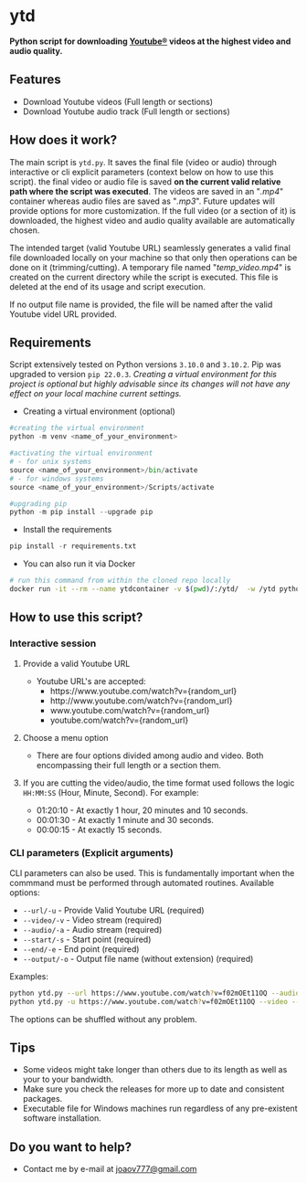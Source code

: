 # ytd

**Python script for downloading <u>[Youtube®](https://youtube.com)</u> videos at the highest video and audio quality.** 

## Features

- Download Youtube videos (Full length or sections)
- Download Youtube audio track (Full length or sections)

## How does it work?

The main script is `ytd.py`. It saves the final file (video or audio) through interactive or cli explicit parameters (context below on how to use this script). the final video or audio file is saved **on the current valid relative path where the script was executed**. The videos are saved in an "*.mp4*" container whereas audio files are saved as "*.mp3*". Future updates will provide options for more customization. If the full video (or a section of it) is downloaded, the highest video and audio quality available are automatically chosen.

The intended target (valid Youtube URL) seamlessly generates a valid final file downloaded locally on your machine so that only then operations can be done on it (trimming/cutting). A temporary file named "*temp_video.mp4*" is created on the current directory while the script is executed. This file is deleted at the end of its usage and script execution.

If no output file name is provided, the file will be named after the valid Youtube videl URL provided.

## Requirements

Script extensively tested on Python versions `3.10.0` and `3.10.2`. Pip was upgraded to version `pip 22.0.3`. 
*Creating a virtual environment for this project is optional but highly advisable since its changes will not have any effect on your local machine current settings.*

- Creating a virtual environment (optional)

```python
#creating the virtual environment
python -m venv <name_of_your_environment>

#activating the virtual environment
# - for unix systems
source <name_of_your_environment>/bin/activate
# - for windows systems
source <name_of_your_environment>/Scripts/activate

#upgrading pip
python -m pip install --upgrade pip
```

- Install the requirements

```python
pip install -r requirements.txt
```

- You can also run it via Docker
```bash
# run this command from within the cloned repo locally
docker run -it --rm --name ytdcontainer -v $(pwd)/:/ytd/  -w /ytd python:3.10.0 bash -c "pip install -r /ytd/requirements.txt && python /ytd/ytd.py"
```

## How to use this script?
### Interactive session

1. Provide a valid Youtube URL
   - Youtube URL's are accepted: 
     - ht<area>tps://w<area>ww.youtube.com/watch?v={random_url}
     - ht<area>tp://ww<area>w.youtube.com/watch?v={random_url}
     - w<area>ww.youtube.com/watch?v={random_url}
     - youtube.com/watch?v={random_url}
2. Choose a menu option
   - There are four options divided among audio and video. Both encompassing their full length or a section them.

3. If you are cutting the video/audio, the time format used follows the logic `HH:MM:SS` (Hour, Minute, Second). For example:

   - 01:20:10 - At exactly 1 hour, 20 minutes and 10 seconds.
   - 00:01:30 - At exactly 1 minute and 30 seconds.
   - 00:00:15 - At exactly 15 seconds.

### CLI parameters (Explicit arguments)
CLI parameters can also be used. This is fundamentally important when the commmand must be performed through automated routines. Available options:
- `--url/-u` - Provide Valid Youtube URL (required)
- `--video/-v` - Video stream (required)
- `--audio/-a` - Audio stream (required)
- `--start/-s` - Start point (required)
- `--end/-e` - End point (required)
- `--output/-o` - Output file name (without extension) (required)

Examples:
```bash
python ytd.py --url https://www.youtube.com/watch?v=f02mOEt11OQ --audio --start 00:00:10 --end 00:00:40 --output "Final file"
python ytd.py -u https://www.youtube.com/watch?v=f02mOEt11OQ --video --s 00:05:30 --end 00:10:50 -o "Middle Part"
```
The options can be shuffled without any problem. 

## Tips
- Some videos might take longer than others due to its length as well as your to your bandwidth.
- Make sure you check the releases for more up to date and consistent packages. 
- Executable file for Windows machines run regardless of any pre-existent software installation.
## Do you want to help?
- Contact me by e-mail at joaov777@gmail.com
